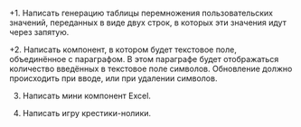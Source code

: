 +1. Написать генерацию таблицы перемножения пользовательских значений,
переданных в виде двух строк, в которых эти значения идут
через запятую.

+2. Написать компонент, в котором будет текстовое поле, объединённое
с параграфом. В этом параграфе будет отображаться количество введённых
в текстовое поле символов. Обновление должно происходить при вводе,
или при удалении символов.

3. Написать мини компонент Excel.

4. Написать игру крестики-нолики.